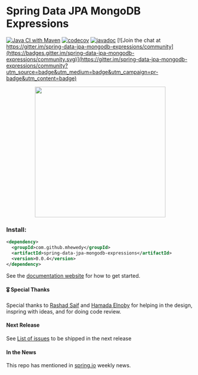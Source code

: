 # Spring Data JPA MongoDB Expressions

[![Java CI with Maven](https://github.com/mhewedy/spring-data-jpa-mongodb-expressions/actions/workflows/maven.yml/badge.svg)](https://github.com/mhewedy/spring-data-jpa-mongodb-expressions/actions/workflows/maven.yml) [![codecov](https://codecov.io/gh/mhewedy/spring-data-jpa-mongodb-expressions/branch/master/graph/badge.svg?token=3BR9MGYVC8)](https://codecov.io/gh/mhewedy/spring-data-jpa-mongodb-expressions) [![javadoc](https://javadoc.io/badge2/com.github.mhewedy/spring-data-jpa-mongodb-expressions/javadoc.svg)](https://javadoc.io/doc/com.github.mhewedy/spring-data-jpa-mongodb-expressions) [![Join the chat at https://gitter.im/spring-data-jpa-mongodb-expressions/community](https://badges.gitter.im/spring-data-jpa-mongodb-expressions/community.svg)](https://gitter.im/spring-data-jpa-mongodb-expressions/community?utm_source=badge&utm_medium=badge&utm_campaign=pr-badge&utm_content=badge)

<image src="https://github.com/mhewedy/spring-data-jpa-mongodb-expressions/blob/master/logo.png?raw=true" style="display: block; margin: auto; width: 350px;">

### Install:
    
```xml
<dependency>
  <groupId>com.github.mhewedy</groupId>
  <artifactId>spring-data-jpa-mongodb-expressions</artifactId>
  <version>0.0.4</version>
</dependency>

```
See the [documentation website](https://mhewedy.github.io/spring-data-jpa-mongodb-expressions/) for how to get started.

#### 🎖 Special Thanks 

Special thanks to [Rashad Saif](https://github.com/rashadsaif) and [Hamada Elnoby](https://github.com/hamadaelnopy) for helping in the design, inspring with ideas, and for doing code review.  
    
#### Next Release
See [List of issues](https://github.com/mhewedy/spring-data-jpa-mongodb-expressions/issues?q=is%3Aissue+milestone%3A0.0.5) to be shipped in the next release
    
#### In the News
This repo has mentioned in [spring.io](http://spring.io/blog/2021/07/06/this-week-in-spring-july-6th-2021) weekly news.
